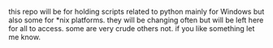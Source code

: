 this repo will be for holding scripts related to python mainly for Windows but also some for *nix platforms. they will be changing often but will be left here for all to access. some are very crude others not. if you like something let me know.
